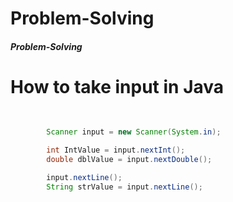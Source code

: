 # Problem-Solving
##### Problem-Solving

# How to take input in Java
```java
            
            
        Scanner input = new Scanner(System.in);   

        int IntValue = input.nextInt();
        double dblValue = input.nextDouble();

        input.nextLine();
        String strValue = input.nextLine();
```
